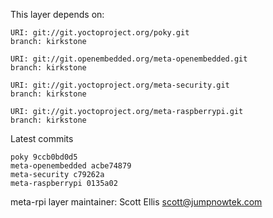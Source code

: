 This layer depends on:

    URI: git://git.yoctoproject.org/poky.git
    branch: kirkstone

    URI: git://git.openembedded.org/meta-openembedded.git
    branch: kirkstone

    URI: git://git.yoctoproject.org/meta-security.git
    branch: kirkstone

    URI: git://git.yoctoproject.org/meta-raspberrypi.git
    branch: kirkstone

Latest commits

    poky 9ccb0bd0d5
    meta-openembedded acbe74879
    meta-security c79262a
    meta-raspberrypi 0135a02

meta-rpi layer maintainer: Scott Ellis <scott@jumpnowtek.com>
